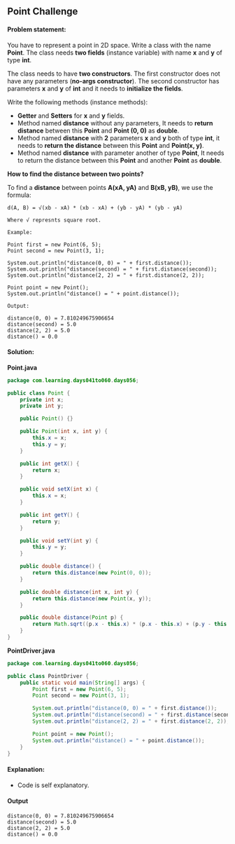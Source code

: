 Point Challenge
--

#### Problem statement:

You have to represent a point in 2D space. Write a class with the name **Point**. The class needs **two fields** (instance variable) with name **x** and **y** of type **int**.

The class needs to have **two constructors**. The first constructor does not have any parameters (**no-args constructor**). The second constructor has parameters **x** and **y** of **int** and it needs to **initialize the fields**.

Write the following methods (instance methods):
- **Getter** and **Setters** for **x** and **y** fields.
- Method named **distance** without any parameters, It needs to **return distance** between this **Point** and **Point (0, 0)** as **double**.
- Method named **distance** with **2** parameters **x** and **y** both of type **int**, it needs to **return the distance** between this **Point** and **Point(x, y)**.
- Method named **distance** with parameter another of type **Point**, It needs to return the distance between this **Point** and another **Point** as **double**.

**How to find the distance between two points?**

To find a **distance** between points **A(xA, yA)** and **B(xB, yB)**, we use the formula:

```
d(A, B) = √(xb - xA) * (xb - xA) + (yb - yA) * (yb - yA)

Where √ represnts square root.
```

```
Example:

Point first = new Point(6, 5);
Point second = new Point(3, 1);

System.out.println("distance(0, 0) = " + first.distance());
System.out.println("distance(second) = " + first.distance(second));
System.out.println("distance(2, 2) = " + first.distance(2, 2));

Point point = new Point();
System.out.println("distance() = " + point.distance());

Output:

distance(0, 0) = 7.810249675906654
distance(second) = 5.0
distance(2, 2) = 5.0
distance() = 0.0
```

#### Solution:
**Point.java**
```java
package com.learning.days041to060.days056;

public class Point {
    private int x;
    private int y;

    public Point() {}

    public Point(int x, int y) {
        this.x = x;
        this.y = y;
    }

    public int getX() {
        return x;
    }

    public void setX(int x) {
        this.x = x;
    }

    public int getY() {
        return y;
    }

    public void setY(int y) {
        this.y = y;
    }

    public double distance() {
        return this.distance(new Point(0, 0));
    }

    public double distance(int x, int y) {
        return this.distance(new Point(x, y));
    }

    public double distance(Point p) {
        return Math.sqrt((p.x - this.x) * (p.x - this.x) + (p.y - this.y) * (p.y - this.y));
    }
}
```

**PointDriver.java**
```java
package com.learning.days041to060.days056;

public class PointDriver {
    public static void main(String[] args) {
        Point first = new Point(6, 5);
        Point second = new Point(3, 1);

        System.out.println("distance(0, 0) = " + first.distance());
        System.out.println("distance(second) = " + first.distance(second));
        System.out.println("distance(2, 2) = " + first.distance(2, 2));

        Point point = new Point();
        System.out.println("distance() = " + point.distance());
    }
}
```

#### Explanation:

- Code is self explanatory.
 
#### Output
 ```
distance(0, 0) = 7.810249675906654
distance(second) = 5.0
distance(2, 2) = 5.0
distance() = 0.0
```